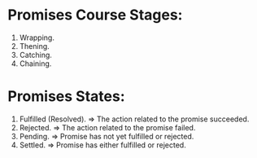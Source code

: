 # Promises Course Stages:

1. Wrapping.
2. Thening.
3. Catching.
4. Chaining.

# Promises States:

1. Fulfilled (Resolved). => The action related to the promise succeeded.
2. Rejected. => The action related to the promise failed.
3. Pending. => Promise has not yet fulfilled or rejected.
4. Settled. => Promise has either fulfilled or rejected.
